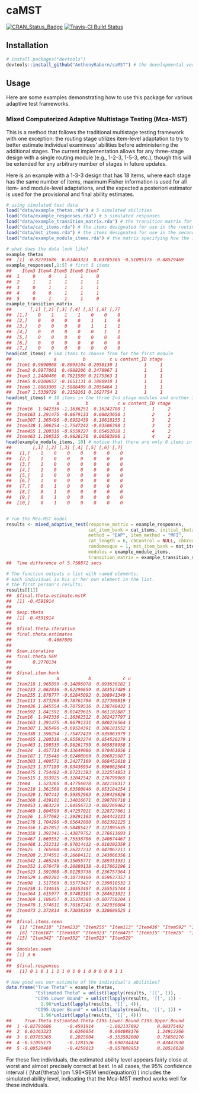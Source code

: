 
# caMST

[![CRAN\_Status\_Badge](http://www.r-pkg.org/badges/version/caMST)](http://cran.r-project.org/package=caMST)
[![Travis-CI Build
Status](http://travis-ci.org/AnthonyRaborn/caMST.svg?branch=master)](http://travis-ci.org/AnthonyRaborn/caMST)

## Installation

``` r
# install.packages("devtools")
devtools::install_github("AnthonyRaborn/caMST") # the developmental version; no CRAN version yet
```

## Usage

Here are some examples demonstrating how to use this package for various
adaptive test frameworks.

### Mixed Computerized Adaptive Multistage Testing (Mca-MST)

This is a method that follows the traditional multistage testing
framework with one exception: the routing stage utilizes item-level
adaptation to try to better estimate individual examinees’ abilities
before administering the additional stages. The current implementation
allows for any three-stage design with a single routing module (e.g.,
1-2-3, 1-5-3, etc.), though this will be extended for any arbitrary
number of stages in future updates.

Here is an example with a 1-3-3 design that has 18 items, where each
stage has the same number of items, maximum Fisher information is used
for all item- and module-level adaptations, and the expected a
posteriori estimator is used for the provisional and final ability
estimates.

``` r
# using simulated test data 
load("data/example_thetas.rda") # 5 simulated abilities
load("data/example_responses.rda") # 5 simulated responses
load("data/example_transition_matrix.rda") # the transition matrix for an 18 item 1-3-3 balanced design
load("data/cat_items.rda") # the items designated for use in the routing module with item-level adaptation
load("data/mst_items.rda") # the items designated for use in the second and third modules with module-level adaptation
load("data/example_module_items.rda") # the matrix specifying how the item data frame relates to the modules

# what does the data look like?
example_thetas
##  [1] -0.82791686  0.61463323  0.03785365 -0.51095175 -0.08529469
example_responses[,1:5] # first 5 items
##    Item3 Item4 Item5 Item6 Item7
##  1     0     0     1     1     0
##  2     1     1     1     1     1
##  3     0     1     1     1     1
##  4     0     0     1     1     1
##  5     0     1     1     1     0
example_transition_matrix
##       [,1] [,2] [,3] [,4] [,5] [,6] [,7]
##  [1,]    0    1    1    1    0    0    0
##  [2,]    0    0    0    0    1    1    0
##  [3,]    0    0    0    0    1    1    1
##  [4,]    0    0    0    0    0    1    1
##  [5,]    0    0    0    0    0    0    0
##  [6,]    0    0    0    0    0    0    0
##  [7,]    0    0    0    0    0    0    0
head(cat_items) # 564 items to choose from for the first module
##                a          b         c u content_ID stage
##  Item1 0.9690068 -0.8095104 0.2058130 1          1     1
##  Item2 0.9977061  0.4988206 0.2478967 1          1     1
##  Item3 1.2480486  0.7921580 0.2175363 1          1     1
##  Item5 0.8100657 -0.1651131 0.1880910 1          1     1
##  Item6 1.8063305 -2.5886409 0.2050464 1          1     1
##  Item7 1.5339729  0.2158261 0.1627754 1          1     1
head(mst_items) # 18 items in the three 2nd stage modules and another 18 in the three 3rd stage modules
##                 a          b           c u content_ID stage
##  Item16  1.942336 -1.1636251  0.16242780 1          1     2
##  Item163 1.291475 -0.8679133  0.08023656 1          2     2
##  Item307 1.365496 -0.6952439  0.10618155 1          3     2
##  Item338 1.596254 -1.7547242 -0.03506398 1          3     2
##  Item455 1.200316 -0.9559227  0.05452028 1          4     2
##  Item463 1.198535 -0.9626176  0.06583896 1          4     2
head(example_module_items, 10) # notice that there are only 6 items in the first module!
##        [,1] [,2] [,3] [,4] [,5] [,6] [,7]
##   [1,]    1    0    0    0    0    0    0
##   [2,]    1    0    0    0    0    0    0
##   [3,]    1    0    0    0    0    0    0
##   [4,]    1    0    0    0    0    0    0
##   [5,]    1    0    0    0    0    0    0
##   [6,]    1    0    0    0    0    0    0
##   [7,]    0    1    0    0    0    0    0
##   [8,]    0    1    0    0    0    0    0
##   [9,]    0    1    0    0    0    0    0
##  [10,]    0    1    0    0    0    0    0


# run the Mca-MST model
results <- mixed_adaptive_test(response_matrix = example_responses, 
                               cat_item_bank = cat_items, initial_theta = 0,
                               method = "EAP", item_method = "MFI", 
                               cat_length = 6, cbControl = NULL, cbGroup = NULL,
                               randomesque = 1, mst_item_bank = mst_items, 
                               modules = example_module_items, 
                               transition_matrix = example_transition_matrix)
##  Time difference of 5.758872 secs

# The function outputs a list with named elements; 
# each individual is his or her own element in the list.
# the first person's results:
results[[1]]
##  $final.theta.estimate.mstR
##  [1] -0.4591914
##  
##  $eap.theta
##  [1] -0.4591914
##  
##  $final.theta.iterative
##  final.theta.estimates 
##             -0.4667809 
##  
##  $sem.iterative
##  final.theta.SEM 
##        0.2770134 
##  
##  $final.item.bank
##                 a           b            c u
##  Item218 1.965859 -0.14896078  0.093636182 1
##  Item233 2.062836 -0.62296659  0.183517489 1
##  Item255 1.878777 -0.62845092  0.108941349 1
##  Item113 1.873268 -0.78761796  0.127308819 1
##  Item436 1.845554 -0.70759536  0.138748432 1
##  Item592 1.841591  0.01429615  0.061182887 1
##  Item16  1.942336 -1.16362512  0.162427797 1
##  Item163 1.291475 -0.86791331  0.080236564 1
##  Item307 1.365496 -0.69524391  0.106181552 1
##  Item338 1.596254 -1.75472419 -0.035063979 1
##  Item455 1.200316 -0.95592274  0.054520279 1
##  Item463 1.198535 -0.96261759  0.065838958 1
##  Item24  1.457714 -0.13649086  0.070461056 1
##  Item187 1.735446 -0.02408069  0.096825087 1
##  Item303 1.409571  0.24277169  0.068452610 1
##  Item323 1.577189 -0.03436954  0.096662564 1
##  Item475 1.754482 -0.07231393  0.232554853 1
##  Item515 1.353925 -0.32042542  0.176799965 1
##  Item4   1.523265  0.47756078  0.182158317 1
##  Item210 1.361568  0.63500846  0.053184254 1
##  Item320 1.707442  0.59352903  0.259429826 1
##  Item360 1.439101  1.34016671  0.198780718 1
##  Item453 1.463229  1.64556723 -0.002269462 1
##  Item469 1.604599  0.47257021  0.228727061 1
##  Item26  1.577682 -1.29291163  0.164442133 1
##  Item178 1.704296 -0.65642080  0.062392125 1
##  Item356 1.457852 -0.58485427  0.121895635 1
##  Item358 1.392341 -1.43879752  0.276613693 1
##  Item467 1.669552 -0.75538706  0.140674467 1
##  Item468 1.252312 -0.97014412 -0.010202359 1
##  Item25  1.765608 -0.26227232  0.047067211 1
##  Item200 2.374551 -0.26604121  0.243866356 1
##  Item342 1.465245 -0.15055771  0.189351931 1
##  Item352 1.676479 -0.20880138 -0.017662196 1
##  Item523 1.591088 -0.01293736  0.236757364 1
##  Item529 1.492281 -0.30719160  0.059637357 1
##  Item98  1.517569  0.55773427  0.239810532 1
##  Item258 1.734635  1.30553497  0.255535744 1
##  Item364 1.615977  0.97482181  0.284621021 1
##  Item369 1.186457  0.35378389 -0.007758204 1
##  Item470 1.574611  0.70167241  0.242930804 1
##  Item473 2.372814  0.73038359  0.330609525 1
##  
##  $final.items.seen
##   [1] "Item218" "Item233" "Item255" "Item113" "Item436" "Item592" "Item24" 
##   [8] "Item187" "Item303" "Item323" "Item475" "Item515" "Item25"  "Item200"
##  [15] "Item342" "Item352" "Item523" "Item529"
##  
##  $modules.seen
##  [1] 3 6
##  
##  $final.responses
##   [1] 0 1 0 1 1 1 1 0 1 0 1 0 0 0 0 0 1 1

# How good was our estimate of the individual's abilities?
data.frame("True Theta" = example_thetas,
           "Estimated Theta" = unlist(lapply(results, '[[', 1)),
           "CI95 Lower Bound" = unlist(lapply(results, '[[', 1)) -
             1.96*unlist(lapply(results, '[[', 4)),
           "CI95 Upper Bound" = unlist(lapply(results, '[[', 1)) +
             1.96*unlist(lapply(results, '[[', 4)))
##     True.Theta Estimated.Theta CI95.Lower.Bound CI95.Upper.Bound
##  1 -0.82791686      -0.4591914     -1.002137692       0.08375492
##  2  0.61463323       0.6266054      0.004088176       1.24912266
##  3  0.03785365       0.2025004     -0.353582000       0.75858276
##  4 -0.51095175      -0.1281526     -0.690744424       0.43443930
##  5 -0.08529469      -0.4259613     -0.957088953       0.10516628
```

For these five individuals, the estimated ability level appears fairly
close at worst and almost precisely correct at best. In all cases, the
95% confidence interval ( \(\hat{\theta} \pm 1.96*SEM \end{equation}\) )
includes the simulated ability level, indicating that the Mca-MST method
works well for these individuals.
